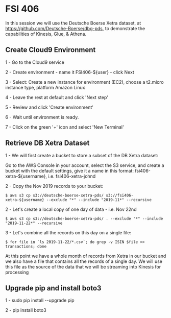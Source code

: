 # FSI 406

In this session we will use the Deutsche Boerse Xetra dataset, at https://github.com/Deutsche-Boerse/dbg-pds, to demonstrate the capabilities of Kinesis, Glue, & Athena.

## Create Cloud9 Environment

1 - Go to the Cloud9 service

2 - Create environment - name it FSI406-${user} - click Next

3 - Select: Create a new instance for environment (EC2), choose a t2.micro instance type, platform Amazon Linux

4 - Leave the rest at default and click 'Next step'

5 - Review and click 'Create environment'

6 - Wait until environment is ready.

7 - Click on the green '+' icon and select 'New Terminal'


## Retrieve DB Xetra Dataset 

1 - We will first create a bucket to store a subset of the DB Xetra dataset:

Go to the AWS Console in your account, select the S3 service, and create a bucket with the default settings, give it a name in this format: fsi406-xetra-${username}, i.e. fsi406-xetra-johnd

2 - Copy the Nov 2019 records to your bucket:
```
$ aws s3 cp s3://deutsche-boerse-xetra-pds/ s3://fsi406-xetra-${username} --exclude "*" --include "2019-11*" --recursive
```
2 - Let's create a local copy of one day of data - i.e. Nov 22nd
```
$ aws s3 cp s3://deutsche-boerse-xetra-pds/ . --exclude "*" --include "2019-11-22*" --recursive
```
3 - Let's combine all the records on this day on a single file:
```
$ for file in `ls 2019-11-22/*.csv`; do grep -v ISIN $file >> transactions; done
```
At this point we have a whole month of records from Xetra in our bucket and we also have a file that contains all the records of a single day. We will use this file as the source of the data that we will be streaming into Kinesis for processing

## Upgrade pip and install boto3

1 - sudo pip install --upgrade pip

2 - pip install boto3
